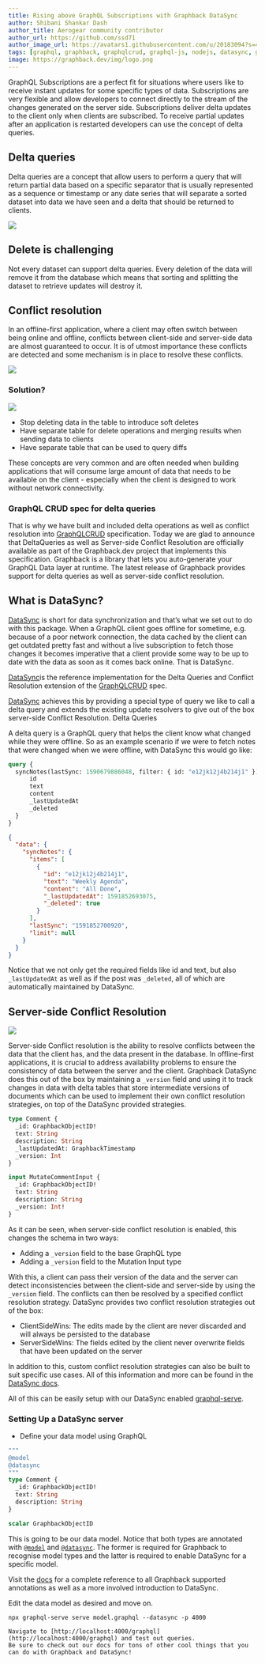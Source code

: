 ```yaml
---
title: Rising above GraphQL Subscriptions with Graphback DataSync
author: Shibani Shankar Dash
author_title: Aerogear community contributor
author_url: https://github.com/ssd71
author_image_url: https://avatars1.githubusercontent.com/u/20183094?s=460&u=dc7003f2886fbefe348ab88db9db6087fd23cb29&v=4
tags: [graphql, graphback, graphqlcrud, graphql-js, nodejs, datasync, graphql-subscriptions]
image: https://graphback.dev/img/logo.png
---
```


GraphQL Subscriptions are a perfect fit for situations where users like to receive instant updates for some specific types of data. Subscriptions are very flexible and allow developers to connect directly to the stream of the changes generated on the server side.
Subscriptions deliver delta updates to the client only when clients are subscribed. To receive partial updates after an application is restarted developers can use the concept of delta queries.

<!--truncate-->

## Delta queries
Delta queries are a concept that allow users to perform a query that will return partial data based on a specific separator that is usually represented as a sequence or timestamp or any date series that will separate a sorted dataset into data we have seen and a delta that should be returned to clients.

![](../static/img/syncdiagram.png)

## Delete is challenging
Not every dataset can support delta queries. Every deletion of the data will remove it from the database which means that sorting and splitting the dataset to retrieve updates will destroy it.

## Conflict resolution
In an offline-first application, where a client may often switch between being online and offline, conflicts between client-side and server-side data are almost guaranteed to occur. It is of utmost importance these conflicts are detected and some mechanism is in place to resolve these conflicts.

![](/img/syncdiagram.png)

### Solution?

![](https://i.memeful.com/memes/R8nXE1b/Matrix-Morpheus.jpg)

- Stop deleting data in the table to introduce soft deletes 
- Have separate table for delete operations and merging results when sending data to clients
- Have separate table that can be used to query diffs 

These concepts are very common and are often needed when building applications that will consume large amount of data that needs to be available on the client - especially when the client is designed to work without network connectivity.

### GraphQL CRUD spec for delta queries

That is why we have built and included delta operations as well as conflict resolution into [GraphQLCRUD](https://graphqlcrud.org/) specification.
Today we are glad to announce that DeltaQueries as well as Server-side Conflict Resolution are officially available as part of the Graphback.dev project that implements this specification.
Graphback is a library that lets you auto-generate your GraphQL Data layer at runtime. The latest release of Graphback provides support for delta queries as well as server-side conflict resolution.

## What is DataSync?

[DataSync](../../docs/datasync/intro.md) is short for data synchronization and that’s what we set out to do with this package. When a GraphQL client goes offline for sometime, e.g. because of a poor network connection, the data cached by the client can get outdated pretty fast and without a live subscription to fetch those changes it becomes imperative that a client provide some way to be up to date with the data as soon as it comes back online. That is DataSync.

[DataSync](../../docs/datasync/intro.md)is the reference implementation for the Delta Queries and Conflict Resolution extension of the [GraphQLCRUD](https://graphqlcrud.org/) spec.

[DataSync](../../docs/datasync/intro.md) achieves this by providing a special type of query we like to call a delta query and extends the existing update resolvers to give out of the box server-side Conflict Resolution.
Delta Queries

A delta query is a GraphQL query that helps the client know what changed while they were offline. So as an example scenario if we were to fetch notes that were changed when we were offline, with DataSync this would go like:

```graphql title="Example delta query"
query {
  syncNotes(lastSync: 1590679886048, filter: { id: "e12jk12j4b214j1" }) {
      id
      text
      content
      _lastUpdatedAt
      _deleted
  }
}
```

```json title="Example response"
{
  "data": {
    "syncNotes": {
      "items": [
        {
          "id": "e12jk12j4b214j1",
          "text": "Weekly Agenda",
          "content": "All Done",
          "_lastUpdatedAt": 1591852693075,
          "_deleted": true
        }
      ],
      "lastSync": "1591852700920",
      "limit": null
    }
  }
}
```

Notice that we not only get the required fields like id and text, but also `_lastUpdatedAt` as well as if the post was `_deleted`, all of which are automatically maintained by DataSync.

## Server-side Conflict Resolution

![](../static/img/conflictresolution.png)

Server-side Conflict resolution is the ability to resolve conflicts between the data that the client has, and the data present in the database. In offline-first applications, it is crucial to address availability problems to ensure the consistency of data between the server and the client. Graphback DataSync does this out of the box by maintaining a `_version` field and using it to track changes in data with delta tables that store intermediate versions of documents which can be used to implement their own conflict resolution strategies, on top of the DataSync provided strategies.

```graphql title="Final schema when using server-side conflict resolution"
type Comment {
  _id: GraphbackObjectID!
  text: String
  description: String
  _lastUpdatedAt: GraphbackTimestamp
  _version: Int
}

input MutateCommentInput {
  _id: GraphbackObjectID!
  text: String
  description: String
  _version: Int!
}
```

As it can be seen, when server-side conflict resolution is enabled, this changes the schema in two ways:

- Adding a `_version` field to the base GraphQL type
- Adding a `_version` field to the Mutation Input type

With this, a client can pass their version of the data and the server can detect inconsistencies between the client-side and server-side by using the `_version` field. The conflicts can then be resolved by a specified conflict resolution strategy. DataSync provides two conflict resolution strategies out of the box:
- ClientSideWins: The edits made by the client are never discarded and will always be persisted to the database
- ServerSideWins: The fields edited by the client never overwrite fields that have been updated on the server

In addition to this, custom conflict resolution strategies can also be built to suit specific use cases. All of this information and more can be found in the [DataSync docs](../../docs/datasync/intro.md).

All of this can be easily setup with our DataSync enabled [graphql-serve](../../docs/graphqlserve/graphqlserve.md).

### Setting Up a DataSync server

- Define your data model using GraphQL
```graphql
""" 
@model
@datasync
"""
type Comment {
  _id: GraphbackObjectID!
  text: String
  description: String
}

scalar GraphbackObjectID
```
This is going to be our data model. Notice that both types are annotated with [`@model`](../../docs/model/annotations.md#model) and [`@datasync`](../../docs/datasync/delta-queries.md/#annotate-the-required-models). The former is required for Graphback to recognise model types and the latter is required to enable DataSync for a specific model.

Visit the [docs](../../docs/datasync/intro.md) for a complete reference to all Graphback supported annotations as well as a more involved introduction to DataSync.

Edit the data model as desired and move on.

```shell
npx graphql-serve serve model.graphql --datasync -p 4000

Navigate to [http://localhost:4000/graphql](http://localhost:4000/graphql) and test out queries.
Be sure to check out our docs for tons of other cool things that you can do with Graphback and DataSync!
